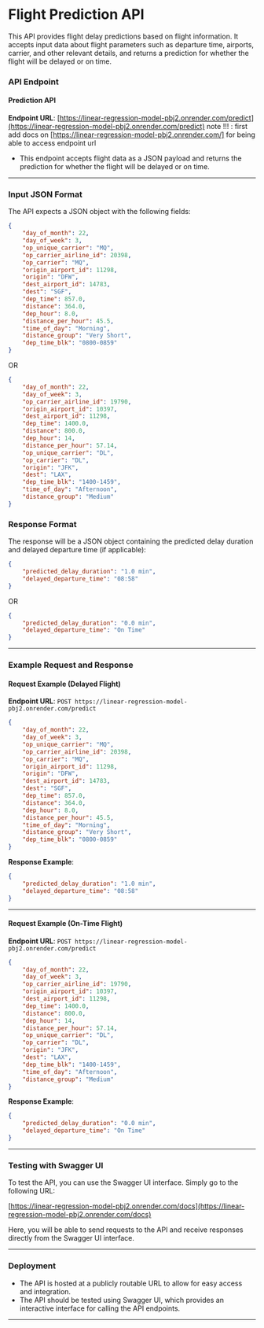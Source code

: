 # Flight Prediction API

This API provides flight delay predictions based on flight information. It accepts input data about flight parameters such as departure time, airports, carrier, and other relevant details, and returns a prediction for whether the flight will be delayed or on time.

### API Endpoint

#### **Prediction API**
**Endpoint URL**: [https://linear-regression-model-pbj2.onrender.com/predict](https://linear-regression-model-pbj2.onrender.com/predict)
note !!! : first add docs on [https://linear-regression-model-pbj2.onrender.com/] for being able to access endpoint url
- This endpoint accepts flight data as a JSON payload and returns the prediction for whether the flight will be delayed or on time.

---

### **Input JSON Format**

The API expects a JSON object with the following fields:

```json
{
    "day_of_month": 22,
    "day_of_week": 3,
    "op_unique_carrier": "MQ",
    "op_carrier_airline_id": 20398,
    "op_carrier": "MQ",
    "origin_airport_id": 11298,
    "origin": "DFW",
    "dest_airport_id": 14783,
    "dest": "SGF",
    "dep_time": 857.0,
    "distance": 364.0,
    "dep_hour": 8.0,
    "distance_per_hour": 45.5,
    "time_of_day": "Morning",
    "distance_group": "Very Short",
    "dep_time_blk": "0800-0859"
}
```

OR

```json
{
    "day_of_month": 22,
    "day_of_week": 3,
    "op_carrier_airline_id": 19790,
    "origin_airport_id": 10397,
    "dest_airport_id": 11298,
    "dep_time": 1400.0,
    "distance": 800.0,
    "dep_hour": 14,
    "distance_per_hour": 57.14,
    "op_unique_carrier": "DL",
    "op_carrier": "DL",
    "origin": "JFK",
    "dest": "LAX",
    "dep_time_blk": "1400-1459",
    "time_of_day": "Afternoon",
    "distance_group": "Medium"
}
```

### **Response Format**

The response will be a JSON object containing the predicted delay duration and delayed departure time (if applicable):

```json
{
    "predicted_delay_duration": "1.0 min",
    "delayed_departure_time": "08:58"
}
```

OR

```json
{
    "predicted_delay_duration": "0.0 min",
    "delayed_departure_time": "On Time"
}
```

---

### **Example Request and Response**

#### **Request Example (Delayed Flight)**

**Endpoint URL**: `POST https://linear-regression-model-pbj2.onrender.com/predict`

```json
{
    "day_of_month": 22,
    "day_of_week": 3,
    "op_unique_carrier": "MQ",
    "op_carrier_airline_id": 20398,
    "op_carrier": "MQ",
    "origin_airport_id": 11298,
    "origin": "DFW",
    "dest_airport_id": 14783,
    "dest": "SGF",
    "dep_time": 857.0,
    "distance": 364.0,
    "dep_hour": 8.0,
    "distance_per_hour": 45.5,
    "time_of_day": "Morning",
    "distance_group": "Very Short",
    "dep_time_blk": "0800-0859"
}
```

**Response Example**:

```json
{
    "predicted_delay_duration": "1.0 min",
    "delayed_departure_time": "08:58"
}
```

---

#### **Request Example (On-Time Flight)**

**Endpoint URL**: `POST https://linear-regression-model-pbj2.onrender.com/predict`

```json
{
    "day_of_month": 22,
    "day_of_week": 3,
    "op_carrier_airline_id": 19790,
    "origin_airport_id": 10397,
    "dest_airport_id": 11298,
    "dep_time": 1400.0,
    "distance": 800.0,
    "dep_hour": 14,
    "distance_per_hour": 57.14,
    "op_unique_carrier": "DL",
    "op_carrier": "DL",
    "origin": "JFK",
    "dest": "LAX",
    "dep_time_blk": "1400-1459",
    "time_of_day": "Afternoon",
    "distance_group": "Medium"
}
```

**Response Example**:

```json
{
    "predicted_delay_duration": "0.0 min",
    "delayed_departure_time": "On Time"
}
```

---

### **Testing with Swagger UI**

To test the API, you can use the Swagger UI interface. Simply go to the following URL:

[https://linear-regression-model-pbj2.onrender.com/docs](https://linear-regression-model-pbj2.onrender.com/docs)

Here, you will be able to send requests to the API and receive responses directly from the Swagger UI interface.

---

### **Deployment**

- The API is hosted at a publicly routable URL to allow for easy access and integration.
- The API should be tested using Swagger UI, which provides an interactive interface for calling the API endpoints.

---

